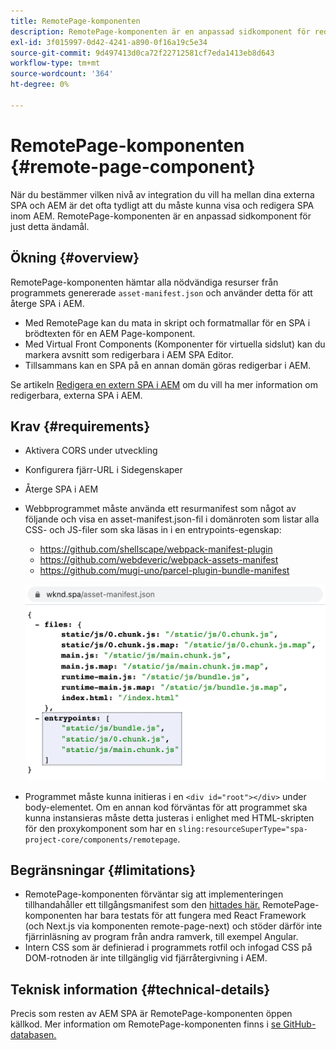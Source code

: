 ```yaml
---
title: RemotePage-komponenten
description: RemotePage-komponenten är en anpassad sidkomponent för redigering av SPA för fjärreaktion i AEM.
exl-id: 3f015997-0d42-4241-a890-0f16a19c5e34
source-git-commit: 9d497413d0ca72f22712581cf7eda1413eb8d643
workflow-type: tm+mt
source-wordcount: '364'
ht-degree: 0%

---
```


# RemotePage-komponenten {#remote-page-component}

När du bestämmer vilken nivå av integration du vill ha mellan dina externa SPA och AEM är det ofta tydligt att du måste kunna visa och redigera SPA inom AEM. RemotePage-komponenten är en anpassad sidkomponent för just detta ändamål.

## Ökning {#overview}

RemotePage-komponenten hämtar alla nödvändiga resurser från programmets genererade `asset-manifest.json` och använder detta för att återge SPA i AEM.

* Med RemotePage kan du mata in skript och formatmallar för en SPA i brödtexten för en AEM Page-komponent.
* Med Virtual Front Components (Komponenter för virtuella sidslut) kan du markera avsnitt som redigerbara i AEM SPA Editor.
* Tillsammans kan en SPA på en annan domän göras redigerbar i AEM.

Se artikeln [Redigera en extern SPA i AEM](spa-edit-external.md) om du vill ha mer information om redigerbara, externa SPA i AEM.

## Krav {#requirements}

* Aktivera CORS under utveckling
* Konfigurera fjärr-URL i Sidegenskaper
* Återge SPA i AEM
* Webbprogrammet måste använda ett resurmanifest som något av följande och visa en asset-manifest.json-fil i domänroten som listar alla CSS- och JS-filer som ska läsas in i en entrypoints-egenskap:
   * https://github.com/shellscape/webpack-manifest-plugin
   * https://github.com/webdeveric/webpack-assets-manifest
   * https://github.com/mugi-uno/parcel-plugin-bundle-manifest

  ![Entrypoints](assets/asset-manifest-entrypoints.png)

* Programmet måste kunna initieras i en `<div id="root"></div>` under body-elementet. Om en annan kod förväntas för att programmet ska kunna instansieras måste detta justeras i enlighet med HTML-skripten för den proxykomponent som har en `sling:resourceSuperType="spa-project-core/components/remotepage`.

## Begränsningar {#limitations}

* RemotePage-komponenten förväntar sig att implementeringen tillhandahåller ett tillgångsmanifest som den [hittades här.](https://github.com/shellscape/webpack-manifest-plugin) RemotePage-komponenten har bara testats för att fungera med React Framework (och Next.js via komponenten remote-page-next) och stöder därför inte fjärrinläsning av program från andra ramverk, till exempel Angular.
* Intern CSS som är definierad i programmets rotfil och infogad CSS på DOM-rotnoden är inte tillgänglig vid fjärråtergivning i AEM.

## Teknisk information {#technical-details}

Precis som resten av AEM SPA är RemotePage-komponenten öppen källkod. Mer information om RemotePage-komponenten finns i [se GitHub-databasen.](https://github.com/adobe/aem-spa-project-core/tree/master/ui.apps/src/main/content/jcr_root/apps/spa-project-core/components/remotepage)
